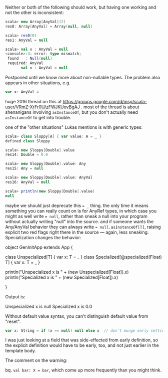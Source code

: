 Neither or both of the following should work, but having one working and not the other is inconsistent:

```scala
scala> new Array[AnyVal](2)   
res0: Array[AnyVal] = Array(null, null)

scala> res0(0)
res1: AnyVal = null
```

```scala
scala> val x : AnyVal = null 
<console>:4: error: type mismatch;
 found   : Null(null)
 required: AnyVal
       val x : AnyVal = null
```

Postponed until we know more about non-nullable types. The problem also appears in other situations, e.g.

```scala
var x: AnyVal = _
```
huge 2016 thread on this at https://groups.google.com/d/msg/scala-user/VRmZ-XrFr0U/zFWJKUovBgAJ . most of the thread is about shenanigans involving `asInstanceOf`, but you don't actually need `asInstanceOf` to get into trouble.

one of the "other situations" Lukas mentions is with generic types:

```scala
scala> class Sloppy[A] { var value: A = _ }
defined class Sloppy

scala> new Sloppy[Double].value
res14: Double = 0.0

scala> new Sloppy[Double].value: Any
res15: Any = null

scala> new Sloppy[Double].value: AnyVal
res16: AnyVal = null

scala> println(new Sloppy[Double].value)
null
```
maybe we should just deprecate this `= _` thing. the only time it means something you can really count on is for AnyRef types, in which case you might as well write `= null`, rather than sneak a null into your program without actually writing "null" into the source. and if someone wants the Any/AnyVal behavior they can always write `= null.asInstanceOf[T]`, raising explicit two red flags right there in the source — again, less sneaking.
Specialization changes the behavior:

object GenInitApp extends App {

  class Unspecialized[T] { var x: T = _ }
  class Specialized[@specialized(Float) T] { var x: T = _ }

  println("Unspecialized x is " + (new Unspecialized[Float]).x)
  println("Specialized x is " + (new Specialized[Float]).x)

}

  Output is:

Unspecialized x is null
Specialized x is 0.0

Without default value syntax, you can't distinguish default value from "reset".
```scala
var x: String = if (x == null) null else x  // don't munge early setting
```
I was just looking at a field that was side-effected from early definition, so the explicit definition would have to be early, too, and not just earlier in the template body.

The comment on the warning:

bq. `val bar: X = bar`, which come up more frequently than you might think.
